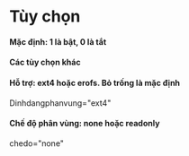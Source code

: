 # Tùy chọn
#### Mặc định: 1 là bật, 0 là tắt

#### Các tùy chọn khác

#### Hỗ trợ: ext4 hoặc erofs. Bỏ trống là mặc định
Dinhdangphanvung="ext4"

#### Chế độ phân vùng: none hoặc readonly
chedo="none"

